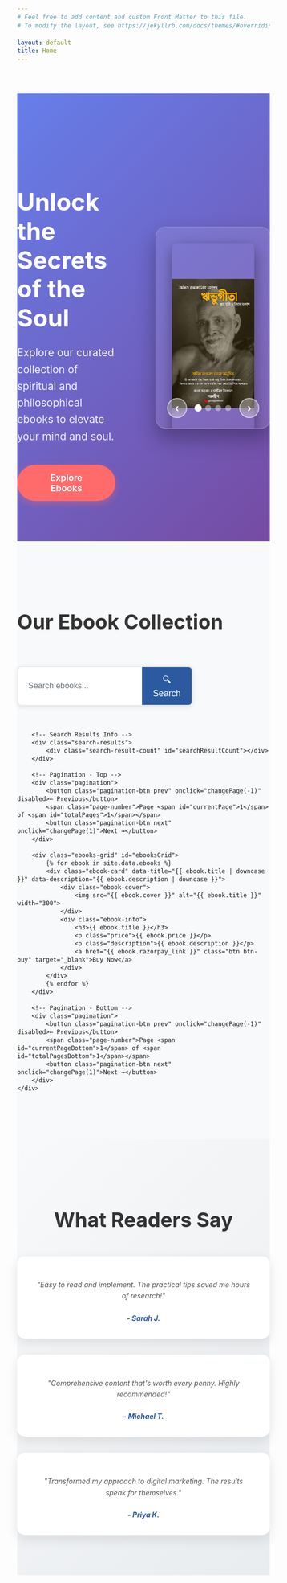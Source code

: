 ```yaml
---
# Feel free to add content and custom Front Matter to this file.
# To modify the layout, see https://jekyllrb.com/docs/themes/#overriding-theme-defaults

layout: default
title: Home
---
```


<style>
/* Hero Section */
.hero {
    background: linear-gradient(135deg, #667eea 0%, #764ba2 100%);
    color: white;
    padding: 120px 0 80px;
    margin-top: 60px;
    position: relative;
    overflow: hidden;
}

.hero-content {
    display: grid;
    grid-template-columns: 1fr 1fr;
    gap: 3rem;
    align-items: center;
    min-height: 500px;
}

.hero-text {
    padding-right: 2rem;
}

.hero-text h1 {
    font-size: 3rem;
    margin-bottom: 1.5rem;
    line-height: 1.2;
    font-weight: 700;
}

.hero-text p {
    font-size: 1.3rem;
    margin-bottom: 2.5rem;
    opacity: 0.9;
    line-height: 1.6;
}

/* Hero Slider */
.hero-slider {
    position: relative;
    width: 100%;
    height: 400px;
    background: rgba(255, 255, 255, 0.1);
    border-radius: 20px;
    backdrop-filter: blur(10px);
    border: 1px solid rgba(255, 255, 255, 0.2);
    overflow: hidden;
    box-shadow: 0 20px 40px rgba(0, 0, 0, 0.3);
}

.slider-container {
    width: 100%;
    height: 100%;
    position: relative;
    overflow: hidden;
}

.slider-track {
    display: flex;
    width: 400%;
    height: 100%;
    transition: transform 0.5s ease-in-out;
}

.slide {
    width: 25%;
    height: 100%;
    display: flex;
    align-items: center;
    justify-content: center;
    padding: 2rem;
}

.slide img {
    width: auto;
    height: 100%;
    max-width: 100%;
    object-fit: contain;
    border-radius: 10px;
    box-shadow: 0 10px 30px rgba(0, 0, 0, 0.4);
    transition: transform 0.3s ease;
}

.slide img:hover {
    transform: scale(1.05);
}

/* Slider Controls */
.slider-controls {
    position: absolute;
    bottom: 20px;
    left: 0;
    right: 0;
    display: flex;
    align-items: center;
    justify-content: center;
    gap: 1rem;
    z-index: 10;
}

.slider-btn {
    background: rgba(255, 255, 255, 0.3);
    border: 2px solid rgba(255, 255, 255, 0.5);
    color: white;
    width: 40px;
    height: 40px;
    border-radius: 50%;
    font-size: 1.5rem;
    font-weight: bold;
    cursor: pointer;
    display: flex;
    align-items: center;
    justify-content: center;
    transition: all 0.3s ease;
    backdrop-filter: blur(10px);
}

.slider-btn:hover {
    background: rgba(255, 255, 255, 0.5);
    border-color: rgba(255, 255, 255, 0.8);
    transform: scale(1.1);
}

.slider-dots {
    display: flex;
    gap: 0.5rem;
}

.dot {
    width: 12px;
    height: 12px;
    border-radius: 50%;
    background: rgba(255, 255, 255, 0.4);
    cursor: pointer;
    transition: all 0.3s ease;
}

.dot.active {
    background: white;
    transform: scale(1.2);
}

.dot:hover {
    background: rgba(255, 255, 255, 0.7);
}

/* Buttons */
.btn {
    display: inline-block;
    padding: 15px 35px;
    border: none;
    border-radius: 50px;
    text-decoration: none;
    font-weight: 600;
    cursor: pointer;
    transition: all 0.3s;
    font-size: 1.1rem;
    text-align: center;
}

.btn-primary {
    background: #ff6b6b;
    color: white;
    box-shadow: 0 5px 15px rgba(255, 107, 107, 0.4);
}

.btn-primary:hover {
    background: #ff5252;
    transform: translateY(-3px);
    box-shadow: 0 8px 25px rgba(255, 107, 107, 0.6);
}

/* Auto-slide animation */
@keyframes slide {
    0%, 20% { transform: translateX(0%); }
    25%, 45% { transform: translateX(-25%); }
    50%, 70% { transform: translateX(-50%); }
    75%, 95% { transform: translateX(-75%); }
    100% { transform: translateX(0%); }
}

.slider-track {
    animation: slide 20s infinite;
}

/* Pause animation on hover */
.hero-slider:hover .slider-track {
    animation-play-state: paused;
}

/* Ebooks Section */
.ebooks-section {
    padding: 80px 0;
    background: #f8f9fa;
}

.ebooks-section h2 {
    text-align: center;
    margin-bottom: 3rem;
    font-size: 2.5rem;
    color: #333;
}

.ebooks-grid {
    display: grid;
    grid-template-columns: repeat(auto-fit, minmax(300px, 1fr));
    gap: 2rem;
}

.ebook-card {
    background: white;
    border-radius: 15px;
    overflow: hidden;
    box-shadow: 0 8px 25px rgba(0,0,0,0.1);
    transition: all 0.3s ease;
    display: flex;
    flex-direction: column;
    height: 100%;
}

.ebook-card:hover {
    transform: translateY(-10px);
    box-shadow: 0 15px 40px rgba(0,0,0,0.15);
}

/* Ebook Cover Container */
.ebook-cover {
    width: 100%;
    height: 250px;
    position: relative;
    overflow: hidden;
    background: linear-gradient(135deg, #f5f7fa 0%, #c3cfe2 100%);
    display: flex;
    align-items: center;
    justify-content: center;
    padding: 20px;
}

.ebook-cover img {
    width: auto;
    height: auto;
    max-width: 100%;
    max-height: 100%;
    object-fit: contain;
    border-radius: 8px;
    box-shadow: 0 5px 15px rgba(0,0,0,0.2);
    transition: transform 0.3s ease;
}

.ebook-card:hover .ebook-cover img {
    transform: scale(1.05);
}

/* Ebook Info */
.ebook-info {
    padding: 1.5rem;
    display: flex;
    flex-direction: column;
    flex-grow: 1;
}

.ebook-info h3 {
    margin-bottom: 0.8rem;
    color: #2c3e50;
    font-size: 1.3rem;
    line-height: 1.4;
    min-height: 3.5rem;
    display: -webkit-box;
    -webkit-line-clamp: 2;
    -webkit-box-orient: vertical;
    overflow: hidden;
}

.price {
    font-size: 1.5rem;
    font-weight: bold;
    color: #2c5aa0;
    margin-bottom: 1rem;
}

.description {
    color: #666;
    margin-bottom: 1.5rem;
    line-height: 1.6;
    flex-grow: 1;
    display: -webkit-box;
    -webkit-line-clamp: 3;
    -webkit-box-orient: vertical;
    overflow: hidden;
}

.btn-buy {
    background: linear-gradient(135deg, #2c5aa0, #1e3d72);
    color: white;
    width: 100%;
    text-align: center;
    padding: 12px 20px;
    border: none;
    border-radius: 8px;
    font-weight: 600;
    font-size: 1rem;
    cursor: pointer;
    transition: all 0.3s ease;
    text-decoration: none;
    display: block;
}

.btn-buy:hover {
    background: linear-gradient(135deg, #1e3d72, #152a4d);
    transform: translateY(-2px);
    box-shadow: 0 5px 15px rgba(44, 90, 160, 0.4);
}

/* Alternative Cover Styles for Different Aspect Ratios */
.ebook-cover.portrait img {
    max-width: 60%;
    max-height: 90%;
}

.ebook-cover.landscape img {
    max-width: 90%;
    max-height: 80%;
}

.ebook-cover.square img {
    max-width: 70%;
    max-height: 70%;
}

/* Fallback for older browsers */
.ebook-cover::before {
    content: '';
    position: absolute;
    top: 0;
    left: 0;
    right: 0;
    bottom: 0;
    background: rgba(255,255,255,0.1);
    opacity: 0;
    transition: opacity 0.3s ease;
}

.ebook-card:hover .ebook-cover::before {
    opacity: 1;
}

/* Search Box Styles */
.search-container {
    margin: 0 2rem;
    flex: 0 1 300px;
}

.search-form {
    display: flex;
    background: white;
    border-radius: 25px;
    overflow: hidden;
    box-shadow: 0 2px 10px rgba(0,0,0,0.1);
    border: 2px solid #e9ecef;
    transition: all 0.3s ease;
}

.search-form:focus-within {
    border-color: #2c5aa0;
    box-shadow: 0 4px 15px rgba(44, 90, 160, 0.2);
}

.search-input {
    flex: 1;
    padding: 12px 20px;
    border: none;
    outline: none;
    font-size: 1rem;
    background: transparent;
}

.search-input::placeholder {
    color: #6c757d;
}

.search-btn {
    padding: 12px 20px;
    background: #2c5aa0;
    color: white;
    border: none;
    cursor: pointer;
    transition: background 0.3s ease;
    font-size: 1.1rem;
}

.search-btn:hover {
    background: #1e3d72;
}

/* Search Section Styles */
.search-section {
    background: linear-gradient(135deg, #f8f9fa 0%, #e9ecef 100%);
    padding: 3rem 0;
    text-align: center;
}

.search-box {
    max-width: 600px;
    margin: 0 auto;
}

.search-box h3 {
    color: #2c3e50;
    margin-bottom: 1.5rem;
    font-size: 1.5rem;
}

.search-box .search-form {
    max-width: 500px;
    margin: 0 auto;
}

/* Inline Search Box */
.section-header {
    display: flex;
    justify-content: space-between;
    align-items: center;
    margin-bottom: 3rem;
    flex-wrap: wrap;
    gap: 1rem;
}

.search-box-inline {
    flex: 0 1 350px;
}

.search-box-inline .search-form {
    border-radius: 8px;
}

/* Search Results */
.search-results {
    margin-top: 2rem;
}

.search-result-count {
    color: #666;
    margin-bottom: 1rem;
    font-style: italic;
}

.no-results {
    text-align: center;
    color: #666;
    padding: 2rem;
    font-style: italic;
    grid-column: 1 / -1;
}

/* Pagination Styles */
.pagination {
    display: flex;
    justify-content: center;
    align-items: center;
    margin: 2rem 0;
    gap: 1rem;
}

.pagination-btn {
    padding: 8px 16px;
    background: #2c5aa0;
    color: white;
    border: none;
    border-radius: 5px;
    cursor: pointer;
    transition: all 0.3s ease;
}

.pagination-btn:hover:not(:disabled) {
    background: #1e3d72;
    transform: translateY(-2px);
}

.pagination-btn:disabled {
    background: #cccccc;
    cursor: not-allowed;
    transform: none;
}

.page-number {
    font-weight: bold;
    color: #333;
}

/* Testimonials Section */
.testimonials {
    padding: 80px 0;
    background: linear-gradient(135deg, #f8f9fa 0%, #e9ecef 100%);
}

.testimonials h2 {
    text-align: center;
    margin-bottom: 3rem;
    font-size: 2.5rem;
    color: #333;
}

.testimonials-grid {
    display: grid;
    grid-template-columns: repeat(auto-fit, minmax(300px, 1fr));
    gap: 2rem;
}

.testimonial {
    background: white;
    padding: 2rem;
    border-radius: 15px;
    box-shadow: 0 8px 25px rgba(0,0,0,0.1);
    text-align: center;
}

.testimonial p {
    font-style: italic;
    margin-bottom: 1.5rem;
    color: #555;
    line-height: 1.6;
}

.testimonial cite {
    font-weight: bold;
    color: #2c5aa0;
}

/* Mobile Responsive Search */
@media (max-width: 768px) {
    .hero-content {
        grid-template-columns: 1fr;
        gap: 2rem;
        text-align: center;
        min-height: auto;
    }
    
    .hero-text {
        padding-right: 0;
        order: 2;
    }
    
    .hero-slider {
        order: 1;
        height: 300px;
    }
    
    .hero-text h1 {
        font-size: 2.2rem;
    }
    
    .hero-text p {
        font-size: 1.1rem;
    }
    
    .slider-controls {
        bottom: 10px;
    }
    
    .slider-btn {
        width: 35px;
        height: 35px;
        font-size: 1.2rem;
    }
    .hero-text {
        display: flex;
        flex-direction: column;
        justify-content: center;
        height: 400px;
    }
   .ebooks-grid {
        grid-template-columns: repeat(auto-fit, minmax(280px, 1fr));
        gap: 1.5rem;
    }
    
    .ebook-cover {
        height: 220px;
        padding: 15px;
    }
    
    .ebook-info {
        padding: 1.2rem;
    }
    
    .ebook-info h3 {
        font-size: 1.2rem;
        min-height: 3.2rem;
    }
    
    .price {
        font-size: 1.4rem;
    }
 .search-container {
        order: 3;
        flex: 1 1 100%;
        margin: 1rem 0 0 0;
    }
    
    .section-header {
        flex-direction: column;
        align-items: stretch;
    }
    
    .search-box-inline {
        flex: 1 1 100%;
    }
    
    .search-form {
        border-radius: 8px;
    }
    
    .pagination {
        flex-wrap: wrap;
    }
}

@media (max-width: 480px) {
    .hero {
        padding: 100px 0 60px;
    }
    
    .hero-text h1 {
        font-size: 1.8rem;
    }
    
    .hero-slider {
        height: 250px;
    }
    
    .slide {
        padding: 1rem;
    }
    
    .btn {
        padding: 12px 25px;
        font-size: 1rem;
    }
  .ebooks-grid {
        grid-template-columns: 1fr;
        gap: 1rem;
    }
    
    .ebook-cover {
        height: 200px;
        padding: 10px;
    }
    
    .ebook-info h3 {
        font-size: 1.1rem;
        min-height: auto;
        -webkit-line-clamp: 3;
    }
    
    .description {
        -webkit-line-clamp: 2;
    }
    .search-input {
        padding: 10px 15px;
        font-size: 0.9rem;
    }
    
    .search-btn {
        padding: 10px 15px;
        font-size: 1rem;
    }
}
</style>

<!-- Hero Section -->
<section class="hero">
    <div class="container">
        <div class="hero-content">
            <div class="hero-text">
                <h1>Unlock the Secrets of the Soul</h1>
                <p>Explore our curated collection of spiritual and philosophical ebooks to elevate your mind and soul.</p>
                <a href="#ebooks" class="btn btn-primary">Explore Ebooks</a>
            </div>
            <div class="hero-slider">
                <div class="slider-container">
                    <div class="slider-track">
                        <div class="slide active">
                            <img src="/assets/images/ribhu-gita-ঋভু-গীতা-Sri-Ramana-Maharshi.png" alt="Ribhu Gita" width="300">
                        </div>
                        <div class="slide">
                            <img src="/assets/images/spiritual-book-2.jpg" alt="Spiritual Wisdom" width="300">
                        </div>
                        <div class="slide">
                            <img src="/assets/images/philosophy-book-3.jpg" alt="Philosophy Guide" width="300">
                        </div>
                        <div class="slide">
                            <img src="/assets/images/meditation-book-4.jpg" alt="Meditation Techniques" width="300">
                        </div>
                    </div>
                </div>
                <div class="slider-controls">
                    <button class="slider-btn prev-btn">‹</button>
                    <div class="slider-dots">
                        <span class="dot active" data-slide="0"></span>
                        <span class="dot" data-slide="1"></span>
                        <span class="dot" data-slide="2"></span>
                        <span class="dot" data-slide="3"></span>
                    </div>
                    <button class="slider-btn next-btn">›</button>
                </div>
            </div>
        </div>
    </div>
</section>

<!-- Ebook Showcase -->
<section id="ebooks" class="ebooks-section">
    <div class="container">
        <div class="section-header">
            <h2>Our Ebook Collection</h2>
            <!-- Search Box -->
            <div class="search-box-inline">
                <form class="search-form" id="searchForm">
                    <input type="text" placeholder="Search ebooks..." class="search-input" id="searchInput">
                    <button type="submit" class="search-btn">🔍 Search</button>
                </form>
            </div>
        </div>
        
        <!-- Search Results Info -->
        <div class="search-results">
            <div class="search-result-count" id="searchResultCount"></div>
        </div>
            
        <!-- Pagination - Top -->
        <div class="pagination">
            <button class="pagination-btn prev" onclick="changePage(-1)" disabled>← Previous</button>
            <span class="page-number">Page <span id="currentPage">1</span> of <span id="totalPages">1</span></span>
            <button class="pagination-btn next" onclick="changePage(1)">Next →</button>
        </div>

        <div class="ebooks-grid" id="ebooksGrid">
            {% for ebook in site.data.ebooks %}
            <div class="ebook-card" data-title="{{ ebook.title | downcase }}" data-description="{{ ebook.description | downcase }}">
                <div class="ebook-cover">
                    <img src="{{ ebook.cover }}" alt="{{ ebook.title }}" width="300">
                </div>
                <div class="ebook-info">
                    <h3>{{ ebook.title }}</h3>
                    <p class="price">{{ ebook.price }}</p>
                    <p class="description">{{ ebook.description }}</p>
                    <a href="{{ ebook.razorpay_link }}" class="btn btn-buy" target="_blank">Buy Now</a>
                </div>
            </div>
            {% endfor %}
        </div>

        <!-- Pagination - Bottom -->
        <div class="pagination">
            <button class="pagination-btn prev" onclick="changePage(-1)" disabled>← Previous</button>
            <span class="page-number">Page <span id="currentPageBottom">1</span> of <span id="totalPagesBottom">1</span></span>
            <button class="pagination-btn next" onclick="changePage(1)">Next →</button>
        </div>
    </div>
</section>

<!-- Testimonials Section -->
<section class="testimonials">
    <div class="container">
        <h2>What Readers Say</h2>
        <div class="testimonials-grid">
            <div class="testimonial">
                <p>"Easy to read and implement. The practical tips saved me hours of research!"</p>
                <cite>- Sarah J.</cite>
            </div>
            <div class="testimonial">
                <p>"Comprehensive content that's worth every penny. Highly recommended!"</p>
                <cite>- Michael T.</cite>
            </div>
            <div class="testimonial">
                <p>"Transformed my approach to digital marketing. The results speak for themselves."</p>
                <cite>- Priya K.</cite>
            </div>
        </div>
    </div>
</section>

<script>
document.addEventListener('DOMContentLoaded', function() {
    // Slider functionality
    const track = document.querySelector('.slider-track');
    const slides = document.querySelectorAll('.slide');
    const dots = document.querySelectorAll('.dot');
    const prevBtn = document.querySelector('.prev-btn');
    const nextBtn = document.querySelector('.next-btn');
    let currentSlide = 0;
    const totalSlides = slides.length;

    // Update slider position
    function updateSlider() {
        track.style.transform = `translateX(-${currentSlide * 25}%)`;
        
        // Update dots
        dots.forEach((dot, index) => {
            dot.classList.toggle('active', index === currentSlide);
        });
        
        // Update slides
        slides.forEach((slide, index) => {
            slide.classList.toggle('active', index === currentSlide);
        });
    }

    // Next slide
    function nextSlide() {
        currentSlide = (currentSlide + 1) % totalSlides;
        updateSlider();
    }

    // Previous slide
    function prevSlide() {
        currentSlide = (currentSlide - 1 + totalSlides) % totalSlides;
        updateSlider();
    }

    // Dot click event
    dots.forEach(dot => {
        dot.addEventListener('click', function() {
            currentSlide = parseInt(this.getAttribute('data-slide'));
            updateSlider();
        });
    });

    // Button events
    nextBtn.addEventListener('click', nextSlide);
    prevBtn.addEventListener('click', prevSlide);

    // Auto-slide
    let slideInterval = setInterval(nextSlide, 5000);

    // Pause auto-slide on hover
    const slider = document.querySelector('.hero-slider');
    slider.addEventListener('mouseenter', () => clearInterval(slideInterval));
    slider.addEventListener('mouseleave', () => {
        slideInterval = setInterval(nextSlide, 5000);
    });

    // Search functionality
    const searchForm = document.getElementById('searchForm');
    const searchInput = document.getElementById('searchInput');
    const ebookCards = document.querySelectorAll('.ebook-card');
    const searchResultCount = document.getElementById('searchResultCount');
    
    // Pagination variables
    let currentPage = 1;
    const itemsPerPage = 6;
    let filteredEbooks = Array.from(ebookCards);
    
    // Initialize pagination
    updatePagination();
    
    // Search form submission
    searchForm.addEventListener('submit', function(e) {
        e.preventDefault();
        performSearch();
    });
    
    // Real-time search as user types
    searchInput.addEventListener('input', function() {
        performSearch();
    });
    
    // Perform search function
    function performSearch() {
        const searchTerm = searchInput.value.trim().toLowerCase();
        
        if (searchTerm === '') {
            // If search is empty, show all ebooks
            filteredEbooks = Array.from(ebookCards);
            searchResultCount.textContent = '';
        } else {
            // Filter ebooks based on search term
            filteredEbooks = Array.from(ebookCards).filter(card => {
                const title = card.getAttribute('data-title');
                const description = card.getAttribute('data-description');
                
                return title.includes(searchTerm) || description.includes(searchTerm);
            });
            
            // Update search result count
            const resultText = filteredEbooks.length === 1 ? 'result' : 'results';
            searchResultCount.textContent = `Found ${filteredEbooks.length} ${resultText} for "${searchTerm}"`;
        }
        
        // Reset to first page after search
        currentPage = 1;
        updatePagination();
        displayCurrentPage();
    }
    
    // Update pagination controls
    function updatePagination() {
        const totalPages = Math.ceil(filteredEbooks.length / itemsPerPage);
        
        // Update page numbers
        document.getElementById('totalPages').textContent = totalPages;
        document.getElementById('currentPage').textContent = currentPage;
        document.getElementById('totalPagesBottom').textContent = totalPages;
        document.getElementById('currentPageBottom').textContent = currentPage;
        
        // Update button states
        const prevButtons = document.querySelectorAll('.pagination-btn.prev');
        const nextButtons = document.querySelectorAll('.pagination-btn.next');
        
        prevButtons.forEach(btn => {
            btn.disabled = currentPage === 1;
        });
        
        nextButtons.forEach(btn => {
            btn.disabled = currentPage === totalPages || totalPages === 0;
        });
    }
    
    // Display current page of ebooks
    function displayCurrentPage() {
        // Hide all ebooks first
        ebookCards.forEach(card => {
            card.style.display = 'none';
        });
        
        // Calculate start and end index for current page
        const startIndex = (currentPage - 1) * itemsPerPage;
        const endIndex = startIndex + itemsPerPage;
        
        // Display ebooks for current page
        const ebooksToShow = filteredEbooks.slice(startIndex, endIndex);
        
        if (ebooksToShow.length === 0) {
            // Show no results message
            const noResults = document.createElement('div');
            noResults.className = 'no-results';
            noResults.textContent = 'No ebooks found matching your search criteria.';
            
            // Clear grid and add no results message
            const grid = document.getElementById('ebooksGrid');
            grid.innerHTML = '';
            grid.appendChild(noResults);
        } else {
            ebooksToShow.forEach(card => {
                card.style.display = 'flex';
            });
        }
    }
    
    // Image aspect ratio handling
    const ebookCovers = document.querySelectorAll('.ebook-cover img');
    
    ebookCovers.forEach(img => {
        // Wait for image to load
        if (img.complete) {
            applyCoverStyle(img);
        } else {
            img.addEventListener('load', function() {
                applyCoverStyle(this);
            });
        }
    });
    
    function applyCoverStyle(img) {
        const container = img.parentElement;
        const width = img.naturalWidth;
        const height = img.naturalHeight;
        const aspectRatio = width / height;
        
        // Remove existing classes
        container.classList.remove('portrait', 'landscape', 'square');
        
        // Apply appropriate class based on aspect ratio
        if (aspectRatio > 1.2) {
            container.classList.add('landscape');
        } else if (aspectRatio < 0.8) {
            container.classList.add('portrait');
        } else {
            container.classList.add('square');
        }
    }
});

// Global function for pagination buttons
function changePage(direction) {
    const totalPages = Math.ceil(document.querySelectorAll('.ebook-card[style*="display: flex"]').length / 6);
    
    // Update current page
    window.currentPage += direction;
    
    // Ensure page is within bounds
    if (window.currentPage < 1) window.currentPage = 1;
    if (window.currentPage > totalPages) window.currentPage = totalPages;
    
    // Update pagination and display
    updatePagination();
    displayCurrentPage();
}

// These functions need to be accessible globally
function updatePagination() {
    const totalPages = Math.ceil(window.filteredEbooks.length / 6);
    
    // Update page numbers
    document.getElementById('totalPages').textContent = totalPages;
    document.getElementById('currentPage').textContent = window.currentPage;
    document.getElementById('totalPagesBottom').textContent = totalPages;
    document.getElementById('currentPageBottom').textContent = window.currentPage;
    
    // Update button states
    const prevButtons = document.querySelectorAll('.pagination-btn.prev');
    const nextButtons = document.querySelectorAll('.pagination-btn.next');
    
    prevButtons.forEach(btn => {
        btn.disabled = window.currentPage === 1;
    });
    
    nextButtons.forEach(btn => {
        btn.disabled = window.currentPage === totalPages || totalPages === 0;
    });
}

function displayCurrentPage() {
    const ebookCards = document.querySelectorAll('.ebook-card');
    const itemsPerPage = 6;
    
    // Hide all ebooks first
    ebookCards.forEach(card => {
        card.style.display = 'none';
    });
    
    // Calculate start and end index for current page
    const startIndex = (window.currentPage - 1) * itemsPerPage;
    const endIndex = startIndex + itemsPerPage;
    
    // Display ebooks for current page
    const ebooksToShow = window.filteredEbooks.slice(startIndex, endIndex);
    
    if (ebooksToShow.length === 0 && window.filteredEbooks.length === 0) {
        // Show no results message
        const noResults = document.createElement('div');
        noResults.className = 'no-results';
        noResults.textContent = 'No ebooks found matching your search criteria.';
        
        // Clear grid and add no results message
        const grid = document.getElementById('ebooksGrid');
        grid.innerHTML = '';
        grid.appendChild(noResults);
    } else {
        ebooksToShow.forEach(card => {
            card.style.display = 'flex';
        });
    }
}
</script>